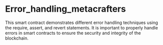 # Error_handling_metacrafters
This smart contract demonstrates different error handling techniques using the require, assert, and revert statements. It is important to properly handle errors in smart contracts to ensure the security and integrity of the blockchain.

